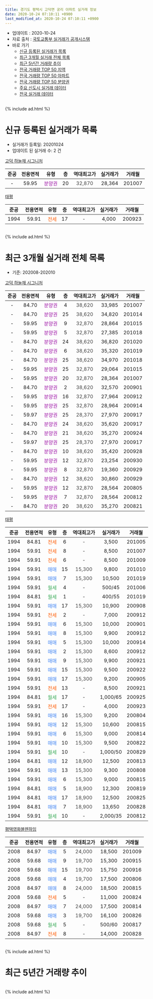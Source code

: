 ```yaml
---
title: 경기도 평택시 고덕면 궁리 아파트 실거래 정보
date: 2020-10-24 07:10:11 +0900
last_modified_at: 2020-10-24 07:10:11 +0900
---
```


* 업데이트 : 2020-10-24
* 자료 출처 : [국토교통부 실거래가 공개시스템](http://rt.molit.go.kr)
* 바로 가기
    * [신규 등록된 실거래가 목록](#신규-등록된-실거래가-목록)
    * [최근 3개월 실거래 전체 목록](#최근-3개월-실거래-전체-목록)
    * [최근 5년간 거래량 추이](#최근-5년간-거래량-추이)
    * [전국 거래량 TOP 50 지역](https://inasie.github.io/apt-trade-info/최근-3개월-전국에서-가장-거래가-많이-발생한-지역)
    * [전국 거래량 TOP 50 아파트](https://inasie.github.io/apt-trade-info/최근-3개월-전국에서-가장-거래가-많이-발생한-아파트)
    * [전국 거래량 TOP 50 분양권](https://inasie.github.io/apt-trade-info/최근-3개월-전국에서-가장-거래가-많이-발생한-분양권)
    * [주요 신도시 실거래 데이터](https://inasie.github.io/apt-trade-info/주요-신도시)
    * [전국 실거래 데이터](https://inasie.github.io/apt-trade-info/전국)
<br>
{% include ad.html %}
<br>

# 신규 등록된 실거래가 목록
* 실거래가 등록일: 20201024
* 업데이트 된 실거래 수: 2 건


[고덕 하늘채 시그니처](https://search.naver.com/search.naver?query=%EA%B2%BD%EA%B8%B0%EB%8F%84+%ED%8F%89%ED%83%9D%EC%8B%9C+%EA%B3%A0%EB%8D%95%EB%A9%B4+%EA%B6%81%EB%A6%AC+%EA%B3%A0%EB%8D%95+%ED%95%98%EB%8A%98%EC%B1%84+%EC%8B%9C%EA%B7%B8%EB%8B%88%EC%B2%98)

|준공|전용면적|유형|층|역대최고가|실거래가|거래월|
|:---:|:---:|:---:|:---:|:---:|:---:|:---:|
|-|59.95|<span style="color:#9C11A5">분양권</span>|20|<span style="color:#444444">32,870</span>|28,364|201007|

[태평](https://search.naver.com/search.naver?query=%EA%B2%BD%EA%B8%B0%EB%8F%84+%ED%8F%89%ED%83%9D%EC%8B%9C+%EA%B3%A0%EB%8D%95%EB%A9%B4+%EA%B6%81%EB%A6%AC+%ED%83%9C%ED%8F%89)

|준공|전용면적|유형|층|역대최고가|실거래가|거래월|
|:---:|:---:|:---:|:---:|:---:|:---:|:---:|
|1994|59.91|<span style="color:#ff5a00">전세</span>|17|<span style="color:#444444">-</span>|4,000|200923|


<br>
{% include ad.html %}
<br>

# 최근 3개월 실거래 전체 목록
* 기준: 202008-202010


[고덕 하늘채 시그니처](https://search.naver.com/search.naver?query=%EA%B2%BD%EA%B8%B0%EB%8F%84+%ED%8F%89%ED%83%9D%EC%8B%9C+%EA%B3%A0%EB%8D%95%EB%A9%B4+%EA%B6%81%EB%A6%AC+%EA%B3%A0%EB%8D%95+%ED%95%98%EB%8A%98%EC%B1%84+%EC%8B%9C%EA%B7%B8%EB%8B%88%EC%B2%98)

|준공|전용면적|유형|층|역대최고가|실거래가|거래월|
|:---:|:---:|:---:|:---:|:---:|:---:|:---:|
|-|84.70|<span style="color:#9C11A5">분양권</span>|4|<span style="color:#444444">38,620</span>|33,985|201007|
|-|84.70|<span style="color:#9C11A5">분양권</span>|25|<span style="color:#444444">38,620</span>|34,820|201014|
|-|59.95|<span style="color:#9C11A5">분양권</span>|9|<span style="color:#444444">32,870</span>|28,864|201015|
|-|59.95|<span style="color:#9C11A5">분양권</span>|5|<span style="color:#444444">32,870</span>|27,385|201018|
|-|84.70|<span style="color:#9C11A5">분양권</span>|24|<span style="color:#444444">38,620</span>|36,820|201020|
|-|84.70|<span style="color:#9C11A5">분양권</span>|6|<span style="color:#444444">38,620</span>|35,320|201019|
|-|84.70|<span style="color:#9C11A5">분양권</span>|25|<span style="color:#444444">38,620</span>|34,970|201018|
|-|59.95|<span style="color:#9C11A5">분양권</span>|25|<span style="color:#444444">32,870</span>|29,064|201015|
|-|59.95|<span style="color:#9C11A5">분양권</span>|20|<span style="color:#444444">32,870</span>|28,364|201007|
|-|84.70|<span style="color:#9C11A5">분양권</span>|2|<span style="color:#444444">38,620</span>|32,570|200901|
|-|59.95|<span style="color:#9C11A5">분양권</span>|16|<span style="color:#444444">32,870</span>|27,964|200912|
|-|59.95|<span style="color:#9C11A5">분양권</span>|25|<span style="color:#444444">32,870</span>|28,964|200914|
|-|59.97|<span style="color:#9C11A5">분양권</span>|25|<span style="color:#444444">28,370</span>|27,970|200917|
|-|84.70|<span style="color:#9C11A5">분양권</span>|24|<span style="color:#444444">38,620</span>|35,620|200917|
|-|84.70|<span style="color:#9C11A5">분양권</span>|21|<span style="color:#444444">38,620</span>|35,270|200924|
|-|59.97|<span style="color:#9C11A5">분양권</span>|25|<span style="color:#444444">28,370</span>|27,970|200917|
|-|84.70|<span style="color:#9C11A5">분양권</span>|10|<span style="color:#444444">38,620</span>|35,420|200928|
|-|59.95|<span style="color:#9C11A5">분양권</span>|12|<span style="color:#444444">32,870</span>|23,254|200930|
|-|59.95|<span style="color:#9C11A5">분양권</span>|8|<span style="color:#444444">32,870</span>|19,360|200929|
|-|84.70|<span style="color:#9C11A5">분양권</span>|12|<span style="color:#444444">38,620</span>|30,860|200929|
|-|59.95|<span style="color:#9C11A5">분양권</span>|12|<span style="color:#444444">32,870</span>|28,564|200805|
|-|59.95|<span style="color:#9C11A5">분양권</span>|7|<span style="color:#444444">32,870</span>|28,564|200812|
|-|84.70|<span style="color:#9C11A5">분양권</span>|20|<span style="color:#444444">38,620</span>|35,270|200821|

[태평](https://search.naver.com/search.naver?query=%EA%B2%BD%EA%B8%B0%EB%8F%84+%ED%8F%89%ED%83%9D%EC%8B%9C+%EA%B3%A0%EB%8D%95%EB%A9%B4+%EA%B6%81%EB%A6%AC+%ED%83%9C%ED%8F%89)

|준공|전용면적|유형|층|역대최고가|실거래가|거래월|
|:---:|:---:|:---:|:---:|:---:|:---:|:---:|
|1994|84.81|<span style="color:#ff5a00">전세</span>|6|<span style="color:#444444">-</span>|3,500|201005|
|1994|59.91|<span style="color:#ff5a00">전세</span>|8|<span style="color:#444444">-</span>|8,500|201007|
|1994|59.91|<span style="color:#ff5a00">전세</span>|6|<span style="color:#444444">-</span>|8,500|201009|
|1994|59.91|<span style="color:#4285f3">매매</span>|15|<span style="color:#444444">15,300</span>|9,800|201010|
|1994|59.91|<span style="color:#4285f3">매매</span>|7|<span style="color:#444444">15,300</span>|10,500|201019|
|1994|59.91|<span style="color:#34a853">월세</span>|4|<span style="color:#444444">-</span>|500/45|201006|
|1994|84.81|<span style="color:#34a853">월세</span>|1|<span style="color:#444444">-</span>|400/55|201019|
|1994|59.91|<span style="color:#4285f3">매매</span>|17|<span style="color:#444444">15,300</span>|10,900|200908|
|1994|59.91|<span style="color:#ff5a00">전세</span>|2|<span style="color:#444444">-</span>|7,000|200912|
|1994|59.91|<span style="color:#4285f3">매매</span>|6|<span style="color:#444444">15,300</span>|10,000|200901|
|1994|59.91|<span style="color:#4285f3">매매</span>|8|<span style="color:#444444">15,300</span>|9,900|200912|
|1994|59.91|<span style="color:#4285f3">매매</span>|5|<span style="color:#444444">15,300</span>|10,000|200914|
|1994|59.91|<span style="color:#4285f3">매매</span>|2|<span style="color:#444444">15,300</span>|8,600|200912|
|1994|59.91|<span style="color:#4285f3">매매</span>|9|<span style="color:#444444">15,300</span>|9,900|200921|
|1994|59.91|<span style="color:#4285f3">매매</span>|15|<span style="color:#444444">15,300</span>|9,500|200922|
|1994|59.91|<span style="color:#4285f3">매매</span>|17|<span style="color:#444444">15,300</span>|9,200|200905|
|1994|59.91|<span style="color:#ff5a00">전세</span>|13|<span style="color:#444444">-</span>|8,500|200921|
|1994|84.81|<span style="color:#34a853">월세</span>|17|<span style="color:#444444">-</span>|1,000/65|200925|
|1994|59.91|<span style="color:#ff5a00">전세</span>|17|<span style="color:#444444">-</span>|4,000|200923|
|1994|59.91|<span style="color:#4285f3">매매</span>|16|<span style="color:#444444">15,300</span>|9,200|200804|
|1994|59.91|<span style="color:#4285f3">매매</span>|12|<span style="color:#444444">15,300</span>|10,600|200815|
|1994|59.91|<span style="color:#4285f3">매매</span>|6|<span style="color:#444444">15,300</span>|9,000|200814|
|1994|59.91|<span style="color:#4285f3">매매</span>|10|<span style="color:#444444">15,300</span>|9,500|200822|
|1994|59.91|<span style="color:#34a853">월세</span>|10|<span style="color:#444444">-</span>|1,000/50|200829|
|1994|84.81|<span style="color:#4285f3">매매</span>|12|<span style="color:#444444">18,900</span>|12,500|200813|
|1994|59.91|<span style="color:#4285f3">매매</span>|13|<span style="color:#444444">15,300</span>|9,300|200808|
|1994|59.91|<span style="color:#4285f3">매매</span>|6|<span style="color:#444444">15,300</span>|9,000|200815|
|1994|84.81|<span style="color:#4285f3">매매</span>|5|<span style="color:#444444">18,900</span>|12,300|200819|
|1994|84.81|<span style="color:#4285f3">매매</span>|17|<span style="color:#444444">18,900</span>|12,500|200825|
|1994|84.81|<span style="color:#4285f3">매매</span>|7|<span style="color:#444444">18,900</span>|13,650|200828|
|1994|59.91|<span style="color:#34a853">월세</span>|10|<span style="color:#444444">-</span>|2,000/35|200812|


<script async src="//pagead2.googlesyndication.com/pagead/js/adsbygoogle.js"></script>
<!-- 기본 -->
<ins class="adsbygoogle"
     style="display:block"
     data-ad-client="ca-pub-2446590836940007"
     data-ad-slot="1659523306"
     data-ad-format="auto"
     data-full-width-responsive="true"></ins>
<script>
(adsbygoogle = window.adsbygoogle || []).push({});
</script>


[평택영화블렌하임](https://search.naver.com/search.naver?query=%EA%B2%BD%EA%B8%B0%EB%8F%84+%ED%8F%89%ED%83%9D%EC%8B%9C+%EA%B3%A0%EB%8D%95%EB%A9%B4+%EA%B6%81%EB%A6%AC+%ED%8F%89%ED%83%9D%EC%98%81%ED%99%94%EB%B8%94%EB%A0%8C%ED%95%98%EC%9E%84)

|준공|전용면적|유형|층|역대최고가|실거래가|거래월|
|:---:|:---:|:---:|:---:|:---:|:---:|:---:|
|2008|84.97|<span style="color:#4285f3">매매</span>|5|<span style="color:#444444">24,000</span>|18,500|201009|
|2008|59.68|<span style="color:#4285f3">매매</span>|9|<span style="color:#444444">19,700</span>|15,300|200915|
|2008|59.68|<span style="color:#4285f3">매매</span>|15|<span style="color:#444444">19,700</span>|15,750|200916|
|2008|59.68|<span style="color:#4285f3">매매</span>|4|<span style="color:#444444">19,700</span>|17,500|200806|
|2008|84.97|<span style="color:#4285f3">매매</span>|8|<span style="color:#444444">24,000</span>|18,500|200815|
|2008|59.68|<span style="color:#ff5a00">전세</span>|5|<span style="color:#444444">-</span>|11,000|200824|
|2008|84.97|<span style="color:#4285f3">매매</span>|7|<span style="color:#444444">24,000</span>|17,500|200814|
|2008|59.68|<span style="color:#4285f3">매매</span>|3|<span style="color:#444444">19,700</span>|16,100|200826|
|2008|59.68|<span style="color:#34a853">월세</span>|5|<span style="color:#444444">-</span>|500/60|200817|
|2008|84.97|<span style="color:#ff5a00">전세</span>|8|<span style="color:#444444">-</span>|14,000|200828|


<br>
{% include ad.html %}
<br>

# 최근 5년간 거래량 추이


<div style="width:100%;">
    <canvas id="deal_progress" height="200"></canvas>
</div>

<script>
new Chart(document.getElementById("deal_progress"), {
    type: 'line',
    data: {
        labels: ['201510','201511','201512','201601','201602','201603','201604','201605','201606','201607','201608','201609','201610','201611','201612','201701','201702','201703','201704','201705','201706','201707','201708','201709','201710','201711','201712','201801','201802','201803','201804','201805','201806','201807','201808','201809','201810','201811','201812','201901','201902','201903','201904','201905','201906','201907','201908','201909','201910','201911','201912','202001','202002','202003','202004','202005','202006','202007','202008','202009','202010'],
        datasets: [{
            label: '매매',
            pointRadius: 1,
            data: [29, 13, 8, 10, 9, 11, 8, 12, 9, 9, 14, 13, 16, 6, 8, 3, 9, 6, 10, 12, 8, 12, 4, 16, 8, 8, 9, 6, 3, 5, 11, 4, 7, 4, 6, 10, 13, 9, 6, 7, 6, 8, 10, 10, 10, 9, 8, 4, 7, 8, 7, 15, 30, 39, 38, 110, 81, 16, 17, 21, 12],
            borderColor: "rgba(255, 201, 14, 1)",
            backgroundColor: "rgba(255, 201, 14, 0.5)",
            fill: false,
            lineTension: 0
        },{
            label: '전월세',
            pointRadius: 1,
            data: [16, 8, 8, 9, 12, 7, 11, 5, 10, 14, 8, 10, 9, 7, 9, 5, 4, 8, 6, 4, 8, 3, 5, 6, 8, 4, 3, 4, 7, 7, 7, 3, 8, 6, 3, 9, 8, 3, 8, 10, 7, 1, 8, 6, 5, 6, 6, 5, 9, 1, 1, 9, 8, 6, 5, 3, 10, 8, 5, 4, 5],
            borderColor: "rgba(0, 141, 185, 1)",
            backgroundColor: "rgba(0, 141, 185, 0.5)",
            fill: false,
            lineTension: 0
        }
        ]
    },
    options: {
        responsive: true,
        title: {
            display: false
        },
        tooltips: {
            mode: 'index',
            intersect: false
        },
        hover: {
            mode: 'nearest',
            intersect: true
        },
        scales: {
            xAxes: [{
                display: true,
                scaleLabel: {
                    display: true,
                    labelString: '년/월'
                }
            }],
            yAxes: [{
                display: true,
                ticks: {
                    suggestedMin: 0,
                },
                scaleLabel: {
                    display: true,
                    labelString: '실거래 수'
                }
            }]
        }
    }
});

</script>


<br>
{% include ad.html %}
<br>

